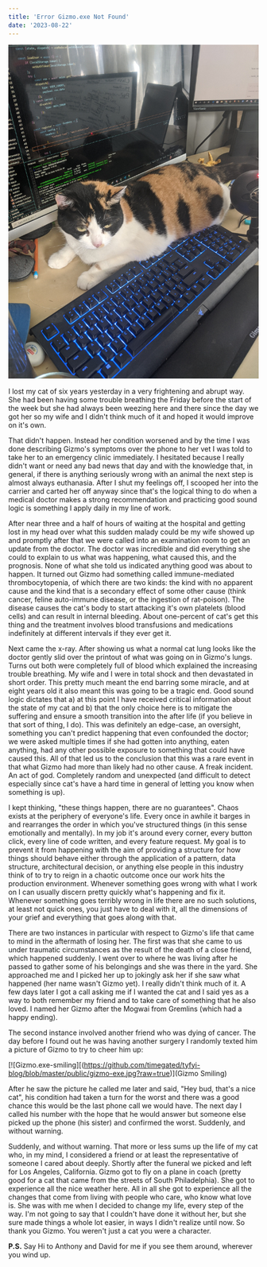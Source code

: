 ```yaml
---
title: 'Error Gizmo.exe Not Found'
date: '2023-08-22'
---
```


[![Gizmo.exe](https://github.com/timegated/tyfyi-blog/blob/master/public/gizmo-exe.jpg?raw=true)](Gizmo)


I lost my cat of six years yesterday in a very frightening and abrupt way. She had been having some trouble breathing the Friday before the start of the week but she had always been weezing here and there since the day we got her so my wife and I didn't think much of it and hoped it would improve on it's own. 

That didn't happen. Instead her condition worsened and by the time I was done describing Gizmo's symptoms over the phone to her vet I was told to take her to an emergency clinic immediately. I hesitated because I really didn't want or need any bad news that day and with the knowledge that, in general, if there is anything seriously wrong with an animal the next step is almost always euthanasia. After I shut my feelings off, I scooped her into the carrier and carted her off anyway since that's the logical thing to do when a medical doctor makes a strong recommendation and practicing good sound logic is something I apply daily in my line of work. 

After near three and a half of hours of waiting at the hospital and getting lost in my head over what this sudden malady could be my wife showed up and promptly after that we were called into an examination room to get an update from the doctor. The doctor was incredible and did everything she could to explain to us what was happening, what caused this, and the prognosis. None of what she told us indicated anything good was about to happen. It turned out Gizmo had something called immune-mediated thrombocytopenia, of which there are two kinds: the kind with no apparent cause and the kind that is a secondary effect of some other cause (think cancer, feline auto-immune disease, or the ingestion of rat-poison). The disease causes the cat's body to start attacking it's own platelets (blood cells) and can result in internal bleeding. About one-percent of cat's get this thing and the treatment involves blood transfusions and medications indefinitely at different intervals if they ever get it. 

Next came the x-ray. After showing us what a normal cat lung looks like the doctor gently slid over the printout of what was going on in Gizmo's lungs. Turns out both were completely full of blood which explained the increasing trouble breathing. My wife and I were in total shock and then devastated in short order. This pretty much meant the end barring some miracle, and at eight years old it also meant this was going to be a tragic end. Good sound logic dictates that a) at this point I have received critical information about the state of my cat and b) that the only choice here is to mitigate the suffering and ensure a smooth transition into the after life (if you believe in that sort of thing, I do). This was definitely an edge-case, an oversight, something you can't predict happening that even confounded the doctor; we were asked multiple times if she had gotten into anything, eaten anything, had any other possible exposure to something that could have caused this. All of that led us to the conclusion that this was a rare event in that what Gizmo had more than likely had no other cause. A freak incident. An act of god. Completely random and unexpected (and difficult to detect especially since cat's have a hard time in general of letting you know when something is up).

I kept thinking, "these things happen, there are no guarantees". Chaos exists at the periphery of everyone's life. Every once in awhile it barges in and rearranges the order in which you've structured things (in this sense emotionally and mentally). In my job it's around every corner, every button click, every line of code written, and every feature request. My goal is to prevent it from happening with the aim of providing a structure for how things should behave either through the application of a pattern, data structure, architectural decision, or anything else people in this industry think of to try to reign in a chaotic outcome once our work hits the production environment. Whenever something goes wrong with what I work on I can usually discern pretty quickly what's happening and fix it. Whenever something goes terribly wrong in life there are no such solutions, at least not quick ones, you just have to deal with it, all the dimensions of your grief and everything that goes along with that. 

There are two instances in particular with respect to Gizmo's life that came to mind in the aftermath of losing her. The first was that she came to us under traumatic circumstances as the result of the death of a close friend, which happened suddenly. I went over to where he was living after he passed to gather some of his belongings and she was there in the yard. She approached me and I picked her up to jokingly ask her if she saw what happened (her name wasn't Gizmo yet). I really didn't think much of it. A few days later I got a call asking me if I wanted the cat and I said yes as a way to both remember my friend and to take care of something that he also loved. I named her Gizmo after the Mogwai from Gremlins (which had a happy ending). 

The second instance involved another friend who was dying of cancer. The day before I found out he was having another surgery I randomly texted him a picture of Gizmo to try to cheer him up:

[![Gizmo.exe-smiling][(https://github.com/timegated/tyfyi-blog/blob/master/public/gizmo-exe.jpg?raw=true)](Gizmo Smiling)

After he saw the picture he called me later and said, "Hey bud, that's a nice cat", his condition had taken a turn for the worst and there was a good chance this would be the last phone call we would have. The next day I called his number with the hope that he would answer but someone else picked up the phone (his sister) and confirmed the worst. Suddenly, and without warning.

Suddenly, and without warning. That more or less sums up the life of my cat who, in my mind, I considered a friend or at least the representative of someone I cared about deeply. Shortly after the funeral we picked and left for Los Angeles, California. Gizmo got to fly on a plane in coach (pretty good for a cat that came from the streets of South Philadelphia). She got to experience all the nice weather here. All in all she got to experience all the changes that come from living with people who care, who know what love is. She was with me when I decided to change my life, every step of the way. I'm not going to say that I couldn't have done it without her, but she sure made things a whole lot easier, in ways I didn't realize until now. So thank you Gizmo. You weren't just a cat you were a character.

**P.S.**
Say Hi to Anthony and David for me if you see them around, wherever you wind up.
